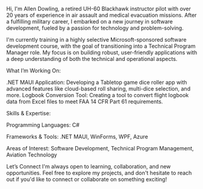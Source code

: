 Hi, I'm Allen Dowling, a retired UH-60 Blackhawk instructor pilot with over 20 years of experience in air assault and medical evacuation missions. After a fulfilling military career, I embarked on a new journey in software development, fueled by a passion for technology and problem-solving.

I'm currently training in a highly selective Microsoft-sponsored software development course, with the goal of transitioning into a Technical Program Manager role. My focus is on building robust, user-friendly applications with a deep understanding of both the technical and operational aspects.

What I’m Working On:

.NET MAUI Application: Developing a Tabletop game dice roller app with advanced features like cloud-based roll sharing, multi-dice selection, and more.
Logbook Conversion Tool: Creating a tool to convert flight logbook data from Excel files to meet FAA 14 CFR Part 61 requirements.

Skills & Expertise:

Programming Languages: C#

Frameworks & Tools: .NET MAUI, WinForms, WPF, Azure

Areas of Interest: 
Software Development, Technical Program Management, Aviation Technology

Let’s Connect
I'm always open to learning, collaboration, and new opportunities. Feel free to explore my projects, and don't hesitate to reach out if you'd like to connect or collaborate on something exciting!




<!---
allendowling/allendowling is a ✨ special ✨ repository because its `README.md` (this file) appears on your GitHub profile.
You can click the Preview link to take a look at your changes.
--->
